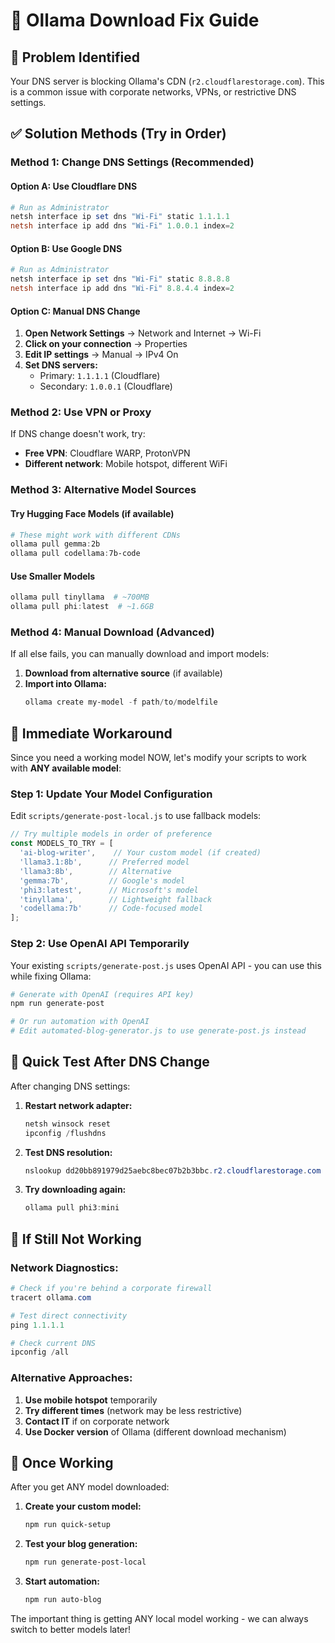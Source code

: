 # 🔧 Ollama Download Fix Guide

## 🚨 **Problem Identified**
Your DNS server is blocking Ollama's CDN (`r2.cloudflarestorage.com`). This is a common issue with corporate networks, VPNs, or restrictive DNS settings.

## ✅ **Solution Methods (Try in Order)**

### **Method 1: Change DNS Settings (Recommended)**

#### Option A: Use Cloudflare DNS
```powershell
# Run as Administrator
netsh interface ip set dns "Wi-Fi" static 1.1.1.1
netsh interface ip add dns "Wi-Fi" 1.0.0.1 index=2
```

#### Option B: Use Google DNS
```powershell
# Run as Administrator  
netsh interface ip set dns "Wi-Fi" static 8.8.8.8
netsh interface ip add dns "Wi-Fi" 8.8.4.4 index=2
```

#### Option C: Manual DNS Change
1. **Open Network Settings** → Network and Internet → Wi-Fi
2. **Click on your connection** → Properties
3. **Edit IP settings** → Manual → IPv4 On
4. **Set DNS servers:**
   - Primary: `1.1.1.1` (Cloudflare)
   - Secondary: `1.0.0.1` (Cloudflare)

### **Method 2: Use VPN or Proxy**
If DNS change doesn't work, try:
- **Free VPN**: Cloudflare WARP, ProtonVPN
- **Different network**: Mobile hotspot, different WiFi

### **Method 3: Alternative Model Sources**

#### Try Hugging Face Models (if available)
```powershell
# These might work with different CDNs
ollama pull gemma:2b
ollama pull codellama:7b-code
```

#### Use Smaller Models
```powershell
ollama pull tinyllama  # ~700MB
ollama pull phi:latest  # ~1.6GB
```

### **Method 4: Manual Download (Advanced)**

If all else fails, you can manually download and import models:

1. **Download from alternative source** (if available)
2. **Import into Ollama:**
   ```powershell
   ollama create my-model -f path/to/modelfile
   ```

## 🎯 **Immediate Workaround**

Since you need a working model NOW, let's modify your scripts to work with **ANY available model**:

### **Step 1: Update Your Model Configuration**
Edit `scripts/generate-post-local.js` to use fallback models:

```javascript
// Try multiple models in order of preference
const MODELS_TO_TRY = [
  'ai-blog-writer',    // Your custom model (if created)
  'llama3.1:8b',      // Preferred model
  'llama3:8b',        // Alternative
  'gemma:7b',         // Google's model
  'phi3:latest',      // Microsoft's model
  'tinyllama',        // Lightweight fallback
  'codellama:7b'      // Code-focused model
];
```

### **Step 2: Use OpenAI API Temporarily**
Your existing `scripts/generate-post.js` uses OpenAI API - you can use this while fixing Ollama:

```powershell
# Generate with OpenAI (requires API key)
npm run generate-post

# Or run automation with OpenAI
# Edit automated-blog-generator.js to use generate-post.js instead
```

## 🚀 **Quick Test After DNS Change**

After changing DNS settings:

1. **Restart network adapter:**
   ```powershell
   netsh winsock reset
   ipconfig /flushdns
   ```

2. **Test DNS resolution:**
   ```powershell
   nslookup dd20bb891979d25aebc8bec07b2b3bbc.r2.cloudflarestorage.com
   ```

3. **Try downloading again:**
   ```powershell
   ollama pull phi3:mini
   ```

## 🏥 **If Still Not Working**

### Network Diagnostics:
```powershell
# Check if you're behind a corporate firewall
tracert ollama.com

# Test direct connectivity
ping 1.1.1.1

# Check current DNS
ipconfig /all
```

### Alternative Approaches:
1. **Use mobile hotspot** temporarily
2. **Try different times** (network may be less restrictive)
3. **Contact IT** if on corporate network
4. **Use Docker version** of Ollama (different download mechanism)

## 🎉 **Once Working**

After you get ANY model downloaded:

1. **Create your custom model:**
   ```powershell
   npm run quick-setup
   ```

2. **Test your blog generation:**
   ```powershell
   npm run generate-post-local
   ```

3. **Start automation:**
   ```powershell
   npm run auto-blog
   ```

The important thing is getting ANY local model working - we can always switch to better models later!
